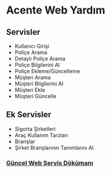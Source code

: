 <h1>Acente Web Yardım</h1>

<h2>Servisler</h2>
<ul>
	<li>
		Kullanıcı Girişi
	</li>
	<li>
		Poliçe Arama
	</li>
	<li>
		Detaylı Poliçe Arama
	</li>
	<li>
		Poliçe Bilgilerini Al
	</li>
	<li>
		Poliçe Ekleme/Güncelleme
	</li>
	<li>
		Müşteri Arama
	</li>
	<li>
		Müşteri Bilgilerini Al
	</li>
	<li>
		Müşteri Ekle
	</li>
	<li>
		Müşteri Güncelle
	</li>
</ul>

<h2>Ek Servisler</h2>
<ul>
	<li>
		Sigorta Şirketleri
	</li>
	<li>
		Araç Kullanım Tarzları
	</li>
	<li>
		Branşlar
	</li>
	<li>
		Şirket Branşlarının Tanımlarını Al
	</li>
</ul>

<a href="https://github.com/AdaYazilim/Acente-Web-Yardim/blob/master/Acente%20Web%20API.md"><h3>Güncel Web Servis Dökümanı</h3></a>

